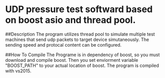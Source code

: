 # UDP pressure test softward based on boost asio and thread pool.

##Description
	The program utilizes thread pool to simulate multiple test machines that send udp packets to target device simutaneously. The sending speed and  protocal content can be configured.
	
##How To Compile
	The Programe is in dependency of boost, so you must download and compile boost. Then you set enviorment variable "BOOST_PATH" to your actual location of boost. The program is compiled with vs2015.